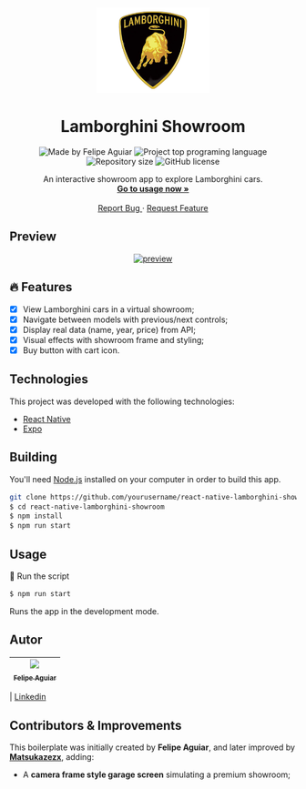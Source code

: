 <div align="center">
  <a href="#">
      <img src="assets/logo.png" width="200" />
  </a>

  <!-- project name -->

  <h1 align="center">Lamborghini Showroom</h1>

  <!-- project badges -->

  <p align="center">
<img 
      alt="Made by Felipe Aguiar" 
      src="https://img.shields.io/badge/made%20by-Felipe%20Aguiar-%20?color=6A57D5"
    >
    <img 
      alt="Project top programing language" 
      src="https://img.shields.io/github/languages/top/Matsukazezx/react-native-lamborghini-showroom?color=01A6B3"
    >
    <img 
      alt="Repository size" 
      src="https://img.shields.io/github/repo-size/yourusername/react-native-lamborghini-showroom?color=01A6B3"
    >
    <img 
      alt="GitHub license" 
      src="https://img.shields.io/github/license/yourusername/react-native-lamborghini-showroom?color=01A6B3"
    >
  </p>

  <!-- project description and menu -->

  <p align="center">
      An interactive showroom app to explore Lamborghini cars.
    <br />
    <a 
      href="## Usage">
      <strong>Go to usage now »</strong>
    </a>
    <br />
    <br />
    <a 
      href="https://github.com/yourusername/react-native-lamborghini-showroom/issues">
      Report Bug
    </a>
    ·
    <a 
      href="https://github.com/yourusername/react-native-lamborghini-showroom/issues/new">
      Request Feature
    </a>
  </p>
</div>

## Preview

<div align="center">
  <a href="#">
      <img src=".github/assets/preview.png" width="200" alt="preview" />
  </a>
</div>

## 🔥 Features

- [x] View Lamborghini cars in a virtual showroom;
- [x] Navigate between models with previous/next controls;
- [x] Display real data (name, year, price) from API;
- [x] Visual effects with showroom frame and styling;
- [x] Buy button with cart icon.

## Technologies

This project was developed with the following technologies:

- [React Native](https://reactnative.dev/)
- [Expo](https://docs.expo.dev/)

## Building

You'll need [Node.js](https://nodejs.org) installed on your computer in order to build this app.

```bash
git clone https://github.com/yourusername/react-native-lamborghini-showroom.git
$ cd react-native-lamborghini-showroom
$ npm install
$ npm run start
```

## Usage

🔧 Run the script

```bash
$ npm run start
```

Runs the app in the development mode.<br/>

## Autor

| [<img src="https://avatars3.githubusercontent.com/u/37452836?s=96&v=4"><br><sub>Felipe Aguiar</sub>](https://github.com/felipeAguiarCode) |
| :---------------------------------------------------------------------------------------------------------------------------------------: |

| [Linkedin](www.linkedin.com/in/felipe-aguiar-exe)

## Contributors & Improvements

This boilerplate was initially created by **Felipe Aguiar**, and later improved by **[Matsukazezx](https://github.com/Matsukazezx)**, adding:

- A **camera frame style garage screen** simulating a premium showroom;

